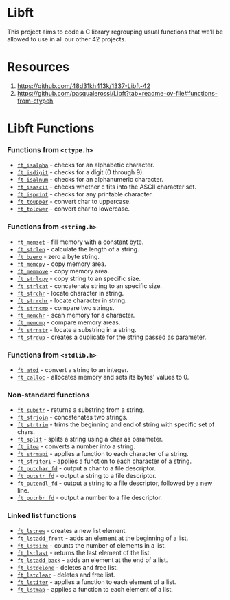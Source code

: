 # Libft
This project aims to code a C library regrouping usual functions that we’ll be allowed to use in all our other 42 projects.

# Resources
1. https://github.com/48d31kh413k/1337-Libft-42
2. https://github.com/pasqualerossi/Libft?tab=readme-ov-file#functions-from-ctypeh

# Libft Functions

### Functions from `<ctype.h>`
- [`ft_isalpha`](https://github.com/alex81131/42-Cursus/blob/main/Libft/ctype.h/ft_isalpha.c) - checks for an alphabetic character.
- [`ft_isdigit`](https://github.com/alex81131/42-Cursus/blob/main/Libft/ctype.h/ft_isdigit.c) - checks for a digit (0 through 9).
- [`ft_isalnum`](https://github.com/alex81131/42-Cursus/blob/main/Libft/ctype.h/ft_isalnum.c) - checks for an alphanumeric character.
- [`ft_isascii`](https://github.com/alex81131/42-Cursus/blob/main/Libft/ctype.h/ft_isascii.c) - checks whether c fits into the ASCII character set.
- [`ft_isprint`](https://github.com/alex81131/42-Cursus/blob/main/Libft/ctype.h/ft_isprint.c) - checks for any printable character.
- [`ft_toupper`](https://github.com/alex81131/42-Cursus/blob/main/Libft/ctype.h/ft_toupper.c) - convert char to uppercase.
- [`ft_tolower`](https://github.com/alex81131/42-Cursus/blob/main/Libft/ctype.h/ft_tolower.c) - convert char to lowercase.

### Functions from `<string.h>`
- [`ft_memset`](https://github.com/alex81131/42-Cursus/blob/main/Libft/string.h/ft_memset.c) - fill memory with a constant byte.
- [`ft_strlen`](https://github.com/alex81131/42-Cursus/blob/main/Libft/string.h/ft_strlen.c) - calculate the length of a string.
- [`ft_bzero`](https://github.com/alex81131/42-Cursus/blob/main/Libft/string.h/ft_bzero.c) - zero a byte string.
- [`ft_memcpy`](https://github.com/alex81131/42-Cursus/blob/main/Libft/string.h/ft_memcpy.c) - copy memory area.
- [`ft_memmove`](https://github.com/alex81131/42-Cursus/blob/main/Libft/string.h/ft_memmove.c) - copy memory area.
- [`ft_strlcpy`](https://github.com/alex81131/42-Cursus/blob/main/Libft/string.h/ft_strlcpy.c) - copy string to an specific size.
- [`ft_strlcat`](https://github.com/alex81131/42-Cursus/blob/main/Libft/string.h/ft_strlcat.c) - concatenate string to an specific size.
- [`ft_strchr`](https://github.com/alex81131/42-Cursus/blob/main/Libft/string.h/ft_strchr.c) - locate character in string.
- [`ft_strrchr`](https://github.com/alex81131/42-Cursus/blob/main/Libft/string.h/ft_strrchr.c) - locate character in string.
- [`ft_strncmp`](https://github.com/alex81131/42-Cursus/blob/main/Libft/string.h/ft_strncmp.c) - compare two strings.
- [`ft_memchr`](https://github.com/alex81131/42-Cursus/blob/main/Libft/string.h/ft_memchr.c) - scan memory for a character.
- [`ft_memcmp`](https://github.com/alex81131/42-Cursus/blob/main/Libft/string.h/ft_memcmp.c) - compare memory areas.
- [`ft_strnstr`](https://github.com/alex81131/42-Cursus/blob/main/Libft/string.h/ft_strnstr.c) - locate a substring in a string.
- [`ft_strdup`](https://github.com/alex81131/42-Cursus/blob/main/Libft/string.h/ft_strdup.c) - creates a duplicate for the string passed as parameter.

### Functions from `<stdlib.h>`
- [`ft_atoi`](https://github.com/alex81131/42-Cursus/blob/main/Libft/stdlib.h/ft_atoi.c) - convert a string to an integer.
- [`ft_calloc`](https://github.com/alex81131/42-Cursus/blob/main/Libft/stdlib.h/ft_calloc.c) - allocates memory and sets its bytes' values to 0.

### Non-standard functions
- [`ft_substr`](https://github.com/alex81131/42-Cursus/blob/main/Libft/Non-standard%20functions/ft_substr.c) - returns a substring from a string.
- [`ft_strjoin`](https://github.com/alex81131/42-Cursus/blob/main/Libft/Non-standard%20functions/ft_strjoin.c) - concatenates two strings.
- [`ft_strtrim`](https://github.com/alex81131/42-Cursus/blob/main/Libft/Non-standard%20functions/ft_strtrim.c) - trims the beginning and end of string with specific set of chars.
- [`ft_split`](https://github.com/alex81131/42-Cursus/blob/main/Libft/Non-standard%20functions/ft_split.c) - splits a string using a char as parameter.
- [`ft_itoa`](https://github.com/alex81131/42-Cursus/blob/main/Libft/Non-standard%20functions/ft_itoa.c) - converts a number into a string.
- [`ft_strmapi`](https://github.com/alex81131/42-Cursus/blob/main/Libft/Non-standard%20functions/ft_strmapi.c) - applies a function to each character of a string.
- [`ft_striteri`](https://github.com/alex81131/42-Cursus/blob/main/Libft/Non-standard%20functions/ft_striteri.c) - applies a function to each character of a string.
- [`ft_putchar_fd`](https://github.com/alex81131/42-Cursus/blob/main/Libft/Non-standard%20functions/ft_putchar_fd.c) - output a char to a file descriptor.
- [`ft_putstr_fd`](https://github.com/alex81131/42-Cursus/blob/main/Libft/Non-standard%20functions/ft_putstr_fd.c) - output a string to a file descriptor.
- [`ft_putendl_fd`](https://github.com/alex81131/42-Cursus/blob/main/Libft/Non-standard%20functions/ft_putendl_fd.c) - output a string to a file descriptor, followed by a new line.
- [`ft_putnbr_fd`](https://github.com/alex81131/42-Cursus/blob/main/Libft/Non-standard%20functions/ft_putnbr_fd.c) - output a number to a file descriptor.

### Linked list functions
- [`ft_lstnew`](https://github.com/alex81131/42-Cursus/blob/main/Libft/Linked%20list%20functions/ft_lstnew_bonus.c) - creates a new list element.
- [`ft_lstadd_front`](https://github.com/alex81131/42-Cursus/blob/main/Libft/Linked%20list%20functions/ft_lstadd_front_bonus.c) - adds an element at the beginning of a list.
- [`ft_lstsize`](https://github.com/alex81131/42-Cursus/blob/main/Libft/Linked%20list%20functions/ft_lstsize_bonus.c) - counts the number of elements in a list.
- [`ft_lstlast`](https://github.com/alex81131/42-Cursus/blob/main/Libft/Linked%20list%20functions/ft_lstlast_bonus.c) - returns the last element of the list.
- [`ft_lstadd_back`](https://github.com/alex81131/42-Cursus/blob/main/Libft/Linked%20list%20functions/ft_lstadd_back_bonus.c) - adds an element at the end of a list.
- [`ft_lstdelone`](https://github.com/alex81131/42-Cursus/blob/main/Libft/Linked%20list%20functions/ft_lstdelone_bonus.c) - deletes and free list.
- [`ft_lstclear`](https://github.com/alex81131/42-Cursus/blob/main/Libft/Linked%20list%20functions/ft_lstclear_bonus.c) - deletes and free list.
- [`ft_lstiter`](https://github.com/alex81131/42-Cursus/blob/main/Libft/Linked%20list%20functions/ft_lstiter_bonus.c) - applies a function to each element of a list.
- [`ft_lstmap`](https://github.com/alex81131/42-Cursus/blob/main/Libft/Linked%20list%20functions/ft_lstmap_bonus.c) - applies a function to each element of a list. 
